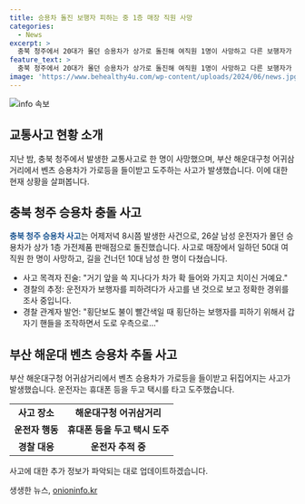 ```yaml
---
title: 승용차 돌진 보행자 피하는 중 1층 매장 직원 사망
categories:
  - News
excerpt: >
  충북 청주에서 20대가 몰던 승용차가 상가로 돌진해 여직원 1명이 사망하고 다른 보행자가 다쳤습니다. 경찰은 보행자를 피하려다 사고를 낸 것으로 확인 중입니다. 부산 해운대에서는 벤츠 승용차가 가로등을 들이받고 운전자가 택시를 타고 도주한 사고가 발생했습니다. 운전자는 추적 중에 있습니다.
feature_text: >
  충북 청주에서 20대가 몰던 승용차가 상가로 돌진해 여직원 1명이 사망하고 다른 보행자가 다쳤습니다. 경찰은 보행자를 피하려다 사고를 낸 것으로 확인 중입니다. 부산 해운대에서는 벤츠 승용차가 가로등을 들이받고 운전자가 택시를 타고 도주한 사고가 발생했습니다. 운전자는 추적 중에 있습니다.
image: 'https://www.behealthy4u.com/wp-content/uploads/2024/06/news.jpg'
---
```


<p><img src="https://www.behealthy4u.com/wp-content/uploads/2024/06/news.jpg" alt="info 속보" /></p>

<h2 data-ke-size="size26">교통사고 현황 소개</h2>

<p data-ke-size="size16">
  지난 밤, 충북 청주에서 발생한 교통사고로 한 명이 사망했으며, 부산 해운대구청 어귀삼거리에서 벤츠 승용차가 가로등을 들이받고 도주하는 사고가 발생했습니다. 이에 대한 현재 상황을 살펴봅니다.
</p>

<h2 data-ke-size="size26">충북 청주 승용차 충돌 사고</h2>

<p data-ke-size="size16">
  <b><span style="color: #1a5490;">충북 청주 승용차 사고</span></b>는 어제저녁 8시쯤 발생한 사건으로, 26살 남성 운전자가 몰던 승용차가 상가 1층 가전제품 판매점으로 돌진했습니다. 사고로 매장에서 일하던 50대 여직원 한 명이 사망하고, 길을 건너던 10대 남성 한 명이 다쳤습니다.
</p>

<ul>
  <li>사고 목격자 진술: "거기 앞을 쓱 지나다가 차가 확 들어와 가지고 치이신 거예요."</li>
  <li>경찰의 추정: 운전자가 보행자를 피하려다가 사고를 낸 것으로 보고 정확한 경위를 조사 중입니다.</li>
  <li>경찰 관계자 발언: "횡단보도 불이 빨간색일 때 횡단하는 보행자를 피하기 위해서 갑자기 핸들을 조작하면서 도로 우측으로…" </li>
</ul>

<h2 data-ke-size="size26">부산 해운대 벤츠 승용차 추돌 사고</h2>

<p data-ke-size="size16">
  부산 해운대구청 어귀삼거리에서 벤츠 승용차가 가로등을 들이받고 뒤집어지는 사고가 발생했습니다. 운전자는 휴대폰 등을 두고 택시를 타고 도주했습니다.
</p>

<table>
  <tr>
    <td style="text-align: center; height: 17px;"><b>사고 장소</b></td>
    <td style="text-align: center; height: 17px;"><b>해운대구청 어귀삼거리</b></td>
  </tr>
  <tr>
    <td style="text-align: center; height: 17px;"><b>운전자 행동</b></td>
    <td style="text-align: center; height: 17px;"><b>휴대폰 등을 두고 택시 도주</b></td>
  </tr>
  <tr>
    <td style="text-align: center; height: 17px;"><b>경찰 대응</b></td>
    <td style="text-align: center; height: 17px;"><b>운전자 추적 중</b></td>
  </tr>
</table>

<p data-ke-size="size16">
  사고에 대한 추가 정보가 파악되는 대로 업데이트하겠습니다.
</p>
생생한 뉴스, <a href="https://onioninfo.kr" rel="dofollow">onioninfo.kr</a>


